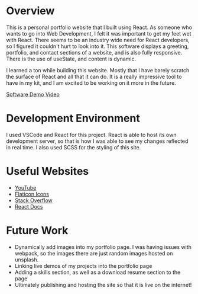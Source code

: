 # Overview

This is a personal portfolio website that I built using React. As someone who wants to go into Web Development, I felt it was important to get my feet wet with React. There seems to be an industry wide need for React developers, so I figured it couldn't hurt to look into it. This software displays a greeting, portfolio, and contact sections of a website, and is also fully responsive. There is the use of useState, and content is dynamic.

I learned a ton while building this website. Mostly that I have barely scratch the surface of React and all that it can do. It is a really impressive tool to have in my kit, and I am excited to be working on it more in the future.

[Software Demo Video](http://youtube.link.goes.here)

# Development Environment

I used VSCode and React for this project. React is able to host its own development server, so that is how I was able to see my changes reflected in real time. I also used SCSS for the styling of this site.

# Useful Websites

* [YouTube](https://www.youtube.com)
* [Flaticon Icons](https://www.flaticon.com/free-icons/coding")
* [Stack Overflow](https://www.stackoverflow.com)
* [React Docs](https://reactjs.org/docs/getting-started.html)

# Future Work

* Dynamically add images into my portfolio page. I was having issues with webpack, so the images there are just random images hosted on unsplash.
* Linking live demos of my projects into the portfolio page
* Adding a skills section, as well as a download resume section to the page
* Ultimately publishing and hosting the site so that it is live on the internet!
